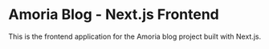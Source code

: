 # Amoria Blog - Next.js Frontend

This is the frontend application for the Amoria blog project built with Next.js.
